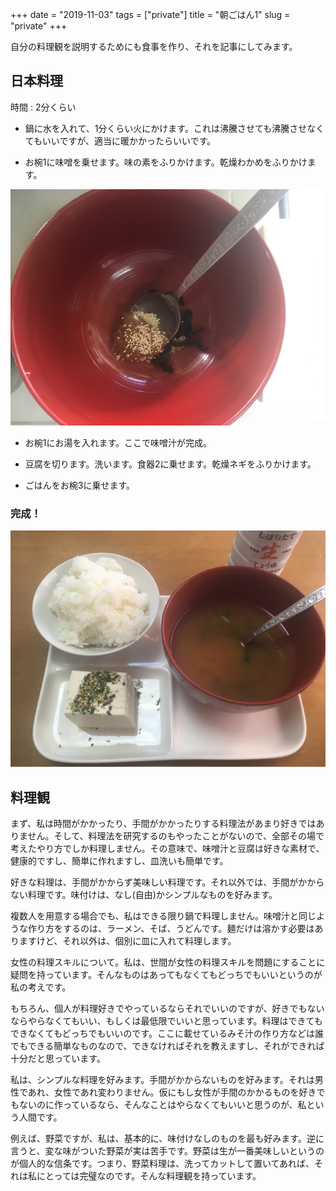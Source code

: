+++
date = "2019-11-03"
tags = ["private"]
title = "朝ごはん1"
slug = "private"
+++

自分の料理観を説明するためにも食事を作り、それを記事にしてみます。

## 日本料理

時間 : 2分くらい

- 鍋に水を入れて、1分くらい火にかけます。これは沸騰させても沸騰させなくてもいいですが、適当に暖かかったらいいです。

- お椀1に味噌を乗せます。味の素をふりかけます。乾燥わかめをふりかけます。

![](https://raw.githubusercontent.com/mba-hack/images/master/private_ryouri_2019-11-04905222.jpg)

- お椀1にお湯を入れます。ここで味噌汁が完成。

- 豆腐を切ります。洗います。食器2に乗せます。乾燥ネギをふりかけます。

- ごはんをお椀3に乗せます。

### 完成！

![](https://raw.githubusercontent.com/mba-hack/images/master/private_ryouri_2019-11-04905700.jpg)

## 料理観

まず、私は時間がかかったり、手間がかかったりする料理法があまり好きではありません。そして、料理法を研究するのもやったことがないので、全部その場で考えたやり方でしか料理しません。その意味で、味噌汁と豆腐は好きな素材で、健康的ですし、簡単に作れますし、皿洗いも簡単です。

好きな料理は、手間がかからず美味しい料理です。それ以外では、手間がかからない料理です。味付けは、なし(自由)かシンプルなものを好みます。

複数人を用意する場合でも、私はできる限り鍋で料理しません。味噌汁と同じような作り方をするのは、ラーメン、そば、うどんです。麺だけは溶かす必要はありますけど、それ以外は、個別に皿に入れて料理します。

女性の料理スキルについて。私は、世間が女性の料理スキルを問題にすることに疑問を持っています。そんなものはあってもなくてもどっちでもいいというのが私の考えです。

もちろん、個人が料理好きでやっているならそれでいいのですが、好きでもないならやらなくてもいい、もしくは最低限でいいと思っています。料理はできてもできなくてもどっちでもいいのです。ここに載せているみそ汁の作り方などは誰でもできる簡単なものなので、できなければそれを教えますし、それができれば十分だと思っています。

私は、シンプルな料理を好みます。手間がかからないものを好みます。それは男性であれ、女性であれ変わりません。仮にもし女性が手間のかかるものを好きでもないのに作っているなら、そんなことはやらなくてもいいと思うのが、私という人間です。

例えば、野菜ですが、私は、基本的に、味付けなしのものを最も好みます。逆に言うと、変な味がついた野菜が実は苦手です。野菜は生が一番美味しいというのが個人的な信条です。つまり、野菜料理は、洗ってカットして置いてあれば、それは私にとっては完璧なのです。そんな料理観を持っています。

